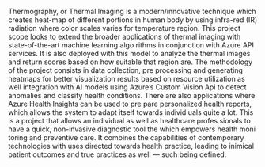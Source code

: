 Thermography, or Thermal Imaging is a modern/innovative technique which 
creates heat-map of different portions in human body by using infra-red (IR) radiation 
where color scales varies for temperature region. This project scope looks to extend the 
broader applications of thermal imaging with state-of-the-art machine learning algo
rithms in conjunction with Azure API services. It is also deployed with this model to 
analyze the thermal images and return scores based on how suitable that region are. The 
methodology of the project consists in data collection, pre processing and generating 
heatmaps for better visualization results based on resource utilization as well integration 
with AI models using Azure’s Custom Vision Api to detect anomalies and classify health 
conditions. There are also applications where Azure Health Insights can be used to pre
pare personalized health reports, which allows the system to adapt itself towards individ
uals quite a lot. This is a project that allows an individual as well as healthcare profes
sionals to have a quick, non-invasive diagnostic tool the which empowers health moni
toring and preventive care. It combines the capabilities of contemporary technologies 
with uses directed towards health practice, leading to inimical patient outcomes and true 
practices as well — such being defined. 
